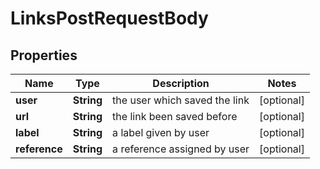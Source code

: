 
# LinksPostRequestBody

## Properties
Name | Type | Description | Notes
------------ | ------------- | ------------- | -------------
**user** | **String** | the user which saved the link |  [optional]
**url** | **String** | the link been saved before |  [optional]
**label** | **String** | a label given by user |  [optional]
**reference** | **String** | a reference assigned by user |  [optional]



